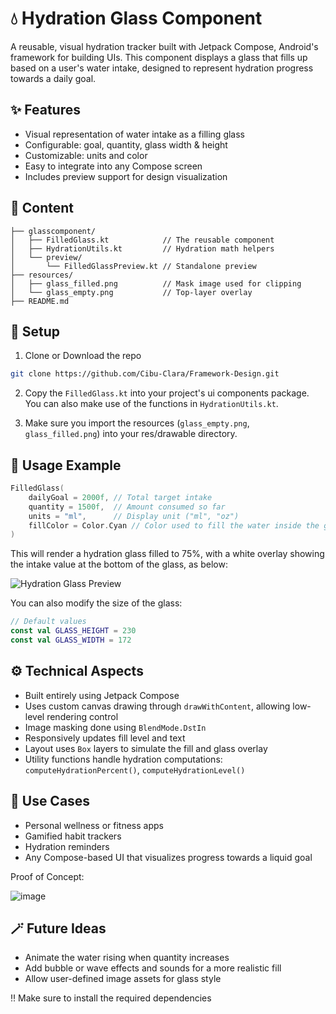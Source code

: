 # 💧 Hydration Glass Component

A reusable, visual hydration tracker built with Jetpack Compose, Android's framework for building UIs. This component displays a glass that fills up based on a user's water intake, designed to represent hydration progress towards a daily goal.

## ✨ Features

- Visual representation of water intake as a filling glass
- Configurable: goal, quantity, glass width & height
- Customizable: units and color
- Easy to integrate into any Compose screen
- Includes preview support for design visualization

## 📂 Content

```plaintext
├── glasscomponent/
│   ├── FilledGlass.kt            // The reusable component
│   ├── HydrationUtils.kt         // Hydration math helpers
│   └── preview/
│       └── FilledGlassPreview.kt // Standalone preview
├── resources/
│   ├── glass_filled.png          // Mask image used for clipping
│   └── glass_empty.png           // Top-layer overlay
├── README.md
```

## 🔧 Setup

1. Clone or Download the repo

```bash
git clone https://github.com/Cibu-Clara/Framework-Design.git
```

2. Copy the `FilledGlass.kt` into your project's ui components package. You can also make use of the functions in `HydrationUtils.kt`.

3. Make sure you import the resources (`glass_empty.png`, `glass_filled.png`) into your res/drawable directory.

## 🚀 Usage Example

```kotlin 
FilledGlass(
    dailyGoal = 2000f, // Total target intake
    quantity = 1500f,  // Amount consumed so far
    units = "ml",      // Display unit ("ml", "oz")
    fillColor = Color.Cyan // Color used to fill the water inside the glass
)
```

This will render a hydration glass filled to 75%, with a white overlay showing the intake value at the bottom of the glass, as below:

![Hydration Glass Preview](https://github.com/user-attachments/assets/2d3463fa-b7d6-4a98-a19e-e25e4b3d7e25)

You can also modify the size of the glass:

```kotlin
// Default values
const val GLASS_HEIGHT = 230
const val GLASS_WIDTH = 172  
```

## ⚙️ Technical Aspects

- Built entirely using Jetpack Compose
- Uses custom canvas drawing through `drawWithContent`, allowing low-level rendering control
- Image masking done using `BlendMode.DstIn`
- Responsively updates fill level and text
- Layout uses `Box` layers to simulate the fill and glass overlay
- Utility functions handle hydration computations: `computeHydrationPercent()`, `computeHydrationLevel()`

## 🧩 Use Cases

- Personal wellness or fitness apps
- Gamified habit trackers
- Hydration reminders
- Any Compose-based UI that visualizes progress towards a liquid goal

Proof of Concept:

![image](https://github.com/user-attachments/assets/c2b12e63-1330-4dfe-907b-0443fecb82ce)

## 🪄 Future Ideas

- Animate the water rising when quantity increases
- Add bubble or wave effects and sounds for a more realistic fill
- Allow user-defined image assets for glass style

‼️ Make sure to install the required dependencies
